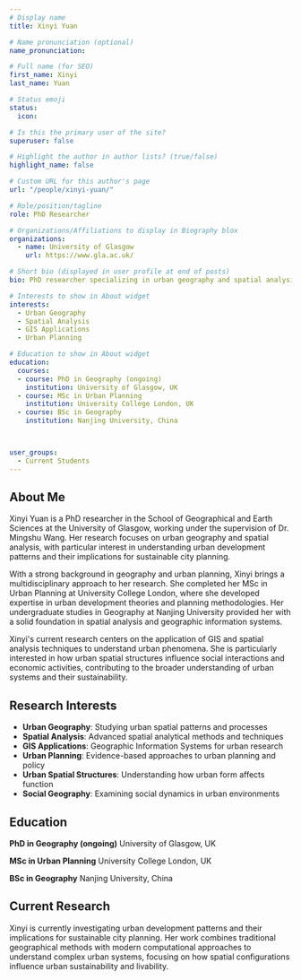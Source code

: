 ```yaml
---
# Display name
title: Xinyi Yuan

# Name pronunciation (optional)
name_pronunciation:

# Full name (for SEO)
first_name: Xinyi
last_name: Yuan

# Status emoji
status:
  icon:

# Is this the primary user of the site?
superuser: false

# Highlight the author in author lists? (true/false)
highlight_name: false

# Custom URL for this author's page
url: "/people/xinyi-yuan/"

# Role/position/tagline
role: PhD Researcher

# Organizations/Affiliations to display in Biography blox
organizations:
  - name: University of Glasgow
    url: https://www.gla.ac.uk/

# Short bio (displayed in user profile at end of posts)
bio: PhD researcher specializing in urban geography and spatial analysis.

# Interests to show in About widget
interests:
  - Urban Geography
  - Spatial Analysis
  - GIS Applications
  - Urban Planning

# Education to show in About widget
education:
  courses:
  - course: PhD in Geography (ongoing)
    institution: University of Glasgow, UK
  - course: MSc in Urban Planning
    institution: University College London, UK
  - course: BSc in Geography
    institution: Nanjing University, China



user_groups:
  - Current Students
---
```


## About Me

Xinyi Yuan is a PhD researcher in the School of Geographical and Earth Sciences at the University of Glasgow, working under the supervision of Dr. Mingshu Wang. Her research focuses on urban geography and spatial analysis, with particular interest in understanding urban development patterns and their implications for sustainable city planning.

With a strong background in geography and urban planning, Xinyi brings a multidisciplinary approach to her research. She completed her MSc in Urban Planning at University College London, where she developed expertise in urban development theories and planning methodologies. Her undergraduate studies in Geography at Nanjing University provided her with a solid foundation in spatial analysis and geographic information systems.

Xinyi's current research centers on the application of GIS and spatial analysis techniques to understand urban phenomena. She is particularly interested in how urban spatial structures influence social interactions and economic activities, contributing to the broader understanding of urban systems and their sustainability.

## Research Interests

- **Urban Geography**: Studying urban spatial patterns and processes
- **Spatial Analysis**: Advanced spatial analytical methods and techniques
- **GIS Applications**: Geographic Information Systems for urban research
- **Urban Planning**: Evidence-based approaches to urban planning and policy
- **Urban Spatial Structures**: Understanding how urban form affects function
- **Social Geography**: Examining social dynamics in urban environments

## Education

**PhD in Geography (ongoing)**
University of Glasgow, UK

**MSc in Urban Planning**
University College London, UK

**BSc in Geography**
Nanjing University, China

## Current Research

Xinyi is currently investigating urban development patterns and their implications for sustainable city planning. Her work combines traditional geographical methods with modern computational approaches to understand complex urban systems, focusing on how spatial configurations influence urban sustainability and livability.
